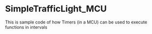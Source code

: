 # SimpleTrafficLight_MCU
This is sample code of how Timers (in a MCU) can be used to execute functions in intervals

